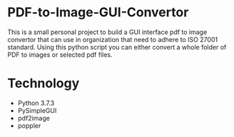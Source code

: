 # PDF-to-Image-GUI-Convertor
This is a small personal project to build a GUI interface pdf to image convertor that can use in organization that need to adhere to ISO 27001 standard.
Using this python script you can either convert a whole folder of PDF to images or selected pdf files.

# Technology
- Python 3.7.3
- PySimpleGUI
- pdf2image
- poppler

